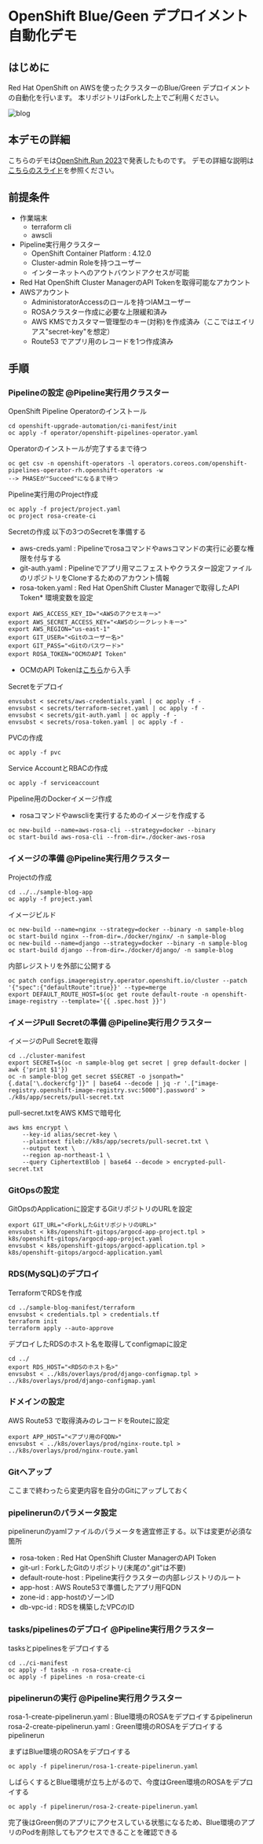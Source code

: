 # OpenShift Blue/Geen デプロイメント自動化デモ

## はじめに
Red Hat OpenShift on AWSを使ったクラスターのBlue/Green デプロイメントの自動化を行います。
本リポジトリはForkした上でご利用ください。

![blog](./images/architecture.png)

## 本デモの詳細
こちらのデモは[OpenShift.Run 2023](https://openshift.connpass.com/event/234302/)で発表したものです。
デモの詳細な説明は[こちらのスライド]()を参照ください。


## 前提条件
* 作業端末
  * terraform cli
  * awscli
* Pipeline実行用クラスター
  * OpenShift Container Platform : 4.12.0
  * Cluster-admin Roleを持つユーザー
  * インターネットへのアウトバウンドアクセスが可能
* Red Hat OpenShift Cluster ManagerのAPI Tokenを取得可能なアカウント
* AWSアカウント
  * AdministoratorAccessのロールを持つIAMユーザー
  * ROSAクラスター作成に必要な上限緩和済み
  * AWS KMSでカスタマー管理型のキー(対称)を作成済み（ここではエイリアス"secret-key"を想定）
  * Route53 でアプリ用のレコードを1つ作成済み



## 手順
### Pipelineの設定 @Pipeline実行用クラスター
OpenShift Pipeline Operatorのインストール
```
cd openshift-upgrade-automation/ci-manifest/init
oc apply -f operator/openshift-pipelines-operator.yaml
```

Operatorのインストールが完了するまで待つ
```
oc get csv -n openshift-operators -l operators.coreos.com/openshift-pipelines-operator-rh.openshift-operators -w
--> PHASEが"Succeed"になるまで待つ
```

Pipeline実行用のProject作成
```
oc apply -f project/project.yaml
oc project rosa-create-ci
```

Secretの作成
以下の3つのSecretを準備する
* aws-creds.yaml : Pipelineでrosaコマンドやawsコマンドの実行に必要な権限を付与する
* git-auth.yaml : Pipelineでアプリ用マニフェストやクラスター設定ファイルのリポジトリをCloneするためのアカウント情報
* rosa-token.yaml : Red Hat OpenShift Cluster Managerで取得したAPI Token* 
環境変数を設定
```
export AWS_ACCESS_KEY_ID="<AWSのアクセスキー>"
export AWS_SECRET_ACCESS_KEY="<AWSのシークレットキー>"
export AWS_REGION="us-east-1"
export GIT_USER="<Gitのユーザー名>"
export GIT_PASS="<Gitのパスワード>"
export ROSA_TOKEN="OCMのAPI Token"
```
* OCMのAPI Tokenは[こちら](https://console.redhat.com/openshift/token)から入手

Secretをデプロイ
```
envsubst < secrets/aws-credentials.yaml | oc apply -f -
envsubst < secrets/terraform-secret.yaml | oc apply -f -
envsubst < secrets/git-auth.yaml | oc apply -f -
envsubst < secrets/rosa-token.yaml | oc apply -f -
```

PVCの作成
```
oc apply -f pvc
```

Service AccountとRBACの作成
```
oc apply -f serviceaccount
```

Pipeline用のDockerイメージ作成
* rosaコマンドやawscliを実行するためのイメージを作成する
```
oc new-build --name=aws-rosa-cli --strategy=docker --binary
oc start-build aws-rosa-cli --from-dir=./docker-aws-rosa
```

### イメージの準備 @Pipeline実行用クラスター

Projectの作成
```
cd ../../sample-blog-app
oc apply -f project.yaml
```

イメージビルド
```
oc new-build --name=nginx --strategy=docker --binary -n sample-blog
oc start-build nginx --from-dir=./docker/nginx/ -n sample-blog
oc new-build --name=django --strategy=docker --binary -n sample-blog
oc start-build django --from-dir=./docker/django/ -n sample-blog
```

内部レジストリを外部に公開する
```
oc patch configs.imageregistry.operator.openshift.io/cluster --patch '{"spec":{"defaultRoute":true}}' --type=merge
export DEFAULT_ROUTE_HOST=$(oc get route default-route -n openshift-image-registry --template='{{ .spec.host }}')
```


### イメージPull Secretの準備 @Pipeline実行用クラスター

イメージのPull Secretを取得
```
cd ../cluster-manifest
export SECRET=$(oc -n sample-blog get secret | grep default-docker | awk {'print $1'})
oc -n sample-blog get secret $SECRET -o jsonpath="{.data['\.dockercfg']}" | base64 --decode | jq -r '.["image-registry.openshift-image-registry.svc:5000"].password' > ./k8s/app/secrets/pull-secret.txt
```

pull-secret.txtをAWS KMSで暗号化
```
aws kms encrypt \
    --key-id alias/secret-key \
    --plaintext fileb://k8s/app/secrets/pull-secret.txt \
    --output text \
    --region ap-northeast-1 \
    --query CiphertextBlob | base64 --decode > encrypted-pull-secret.txt
```

### GitOpsの設定
GitOpsのApplicationに設定するGitリポジトリのURLを設定
```
export GIT_URL="<ForkしたGitリポジトリのURL>"
envsubst < k8s/openshift-gitops/argocd-app-project.tpl > k8s/openshift-gitops/argocd-app-project.yaml
envsubst < k8s/openshift-gitops/argocd-application.tpl > k8s/openshift-gitops/argocd-application.yaml
```

### RDS(MySQL)のデプロイ

TerraformでRDSを作成
```
cd ../sample-blog-manifest/terraform
envsubst < credentials.tpl > credentials.tf
terraform init
terraform apply --auto-approve
```

デプロイしたRDSのホスト名を取得してconfigmapに設定
```
cd ../
export RDS_HOST="<RDSのホスト名>"
envsubst < ../k8s/overlays/prod/django-configmap.tpl > ../k8s/overlays/prod/django-configmap.yaml
```

### ドメインの設定
AWS Route53 で取得済みのレコードをRouteに設定
```
export APP_HOST="<アプリ用のFQDN>"
envsubst < ../k8s/overlays/prod/nginx-route.tpl > ../k8s/overlays/prod/nginx-route.yaml
```

### Gitへアップ
ここまで終わったら変更内容を自分のGitにアップしておく



### pipelinerunのパラメータ設定
pipelinerunのyamlファイルのパラメータを適宜修正する。以下は変更が必須な箇所
* rosa-token : Red Hat OpenShift Cluster ManagerのAPI Token
* git-url : ForkしたGitのリポジトリ(末尾の".git"は不要)
* default-route-host : Pipeline実行クラスターの内部レジストリのルート
* app-host : AWS Route53で準備したアプリ用FQDN
* zone-id : app-hostのゾーンID
* db-vpc-id : RDSを構築したVPCのID

### tasks/pipelinesのデプロイ @Pipeline実行用クラスター
tasksとpipelinesをデプロイする
```
cd ../ci-manifest
oc apply -f tasks -n rosa-create-ci
oc apply -f pipelines -n rosa-create-ci
```

### pipelinerunの実行 @Pipeline実行用クラスター
rosa-1-create-pipelinerun.yaml : Blue環境のROSAをデプロイするpipelinerun
rosa-2-create-pipelinerun.yaml : Green環境のROSAをデプロイするpipelinerun

まずはBlue環境のROSAをデプロイする
```
oc apply -f pipelinerun/rosa-1-create-pipelinerun.yaml
```

しばらくするとBlue環境が立ち上がるので、今度はGreen環境のROSAをデプロイする
```
oc apply -f pipelinerun/rosa-2-create-pipelinerun.yaml
```

完了後はGreen側のアプリにアクセスしている状態になるため、Blue環境のアプリのPodを削除してもアクセスできることを確認できる